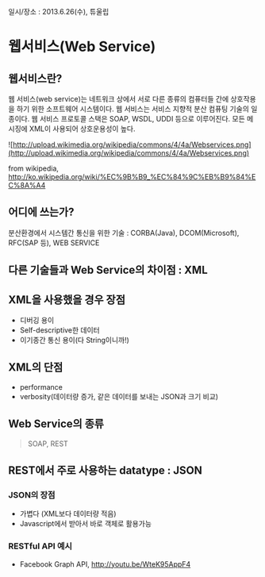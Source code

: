 일시/장소 : 2013.6.26(수), 튜울립

# 웹서비스(Web Service)

## 웹서비스란?

웹 서비스(web service)는 네트워크 상에서 서로 다른 종류의 컴퓨터들 간에 상호작용을 하기 위한 소프트웨어 시스템이다. 웹 서비스는 서비스 지향적 분산 컴퓨팅 기술의 일종이다. 웹 서비스 프로토콜 스택은 SOAP, WSDL, UDDI 등으로 이루어진다. 모든 메시징에 XML이 사용되어 상호운용성이 높다.

![http://upload.wikimedia.org/wikipedia/commons/4/4a/Webservices.png](http://upload.wikimedia.org/wikipedia/commons/4/4a/Webservices.png)

from wikipedia, http://ko.wikipedia.org/wiki/%EC%9B%B9_%EC%84%9C%EB%B9%84%EC%8A%A4

## 어디에 쓰는가?

분산환경에서 시스템간 통신을 위한 기술 : CORBA(Java), DCOM(Microsoft), RFC(SAP 등), WEB SERVICE

## 다른 기술들과 Web Service의 차이점 : **XML**



## XML을 사용했을 경우 장점

  * 디버깅 용이
  * Self-descriptive한 데이터
  * 이기종간 통신 용이(다 String이니까!)

## XML의 단점

  * performance
  * verbosity(데이터량 증가, 같은 데이터를 보내는 JSON과 크기 비교)

## Web Service의 종류

> SOAP, REST

## REST에서 주로 사용하는 datatype : JSON


### JSON의 장점

  * 가볍다 (XML보다 데이터량 적음)
  * Javascript에서 받아서 바로 객체로 활용가능


### RESTful API 예시

  * Facebook Graph API,  http://youtu.be/WteK95AppF4